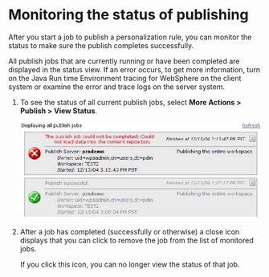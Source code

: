 # Monitoring the status of publishing

After you start a job to publish a personalization rule, you can monitor the status to make sure the publish completes successfully.

All publish jobs that are currently running or have been completed are displayed in the status view. If an error occurs, to get more information, turn on the Java Run time Environment tracing for WebSphere on the client system or examine the error and trace logs on the server system.

1.  To see the status of all current publish jobs, select **More Actions > Publish > View Status**.

    ![Publish status window](../publishing_pzn_rules/_img/pzn_screen_status.jpeg)

2.  After a job has completed (successfully or otherwise) a close icon displays that you can click to remove the job from the list of monitored jobs.

    If you click this icon, you can no longer view the status of that job.


